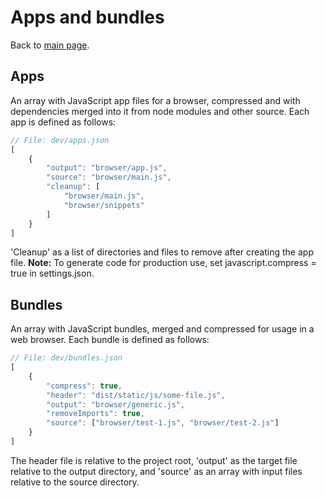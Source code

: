 # Apps and bundles

Back to [main  page](../README.md).

## Apps

An array with JavaScript app files for a browser, compressed and with dependencies merged into it from node modules and other source. Each app is defined as follows:

```javascript
// File: dev/apps.json
[
	{
		"output": "browser/app.js",
		"source": "browser/main.js",
		"cleanup": [
			"browser/main.js",
			"browser/snippets"
		]
	}
]
```
'Cleanup' as a list of directories and files to remove after creating the app file.
**Note:** To generate code for production use, set javascript.compress = true in settings.json.


## Bundles

An array with JavaScript bundles, merged and compressed for usage in a web browser. Each bundle is defined as follows:

```javascript
// File: dev/bundles.json
[
	{
		"compress": true,
		"header": "dist/static/js/some-file.js",
		"output": "browser/generic.js",
		"removeImports": true,
		"source": ["browser/test-1.js", "browser/test-2.js"]
	}
]
```
The header file is relative to the project root, 'output' as the target file relative to the output directory, and 'source' as an array with input files relative to the source directory.
